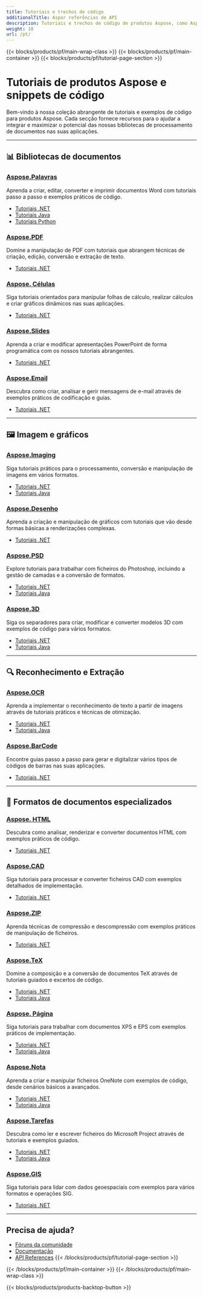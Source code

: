 ```yaml
---
title: Tutoriais e trechos de código
additionalTitle: Aspor referências de API
description: Tutoriais e trechos de código de produtos Aspose, como Aspose.Words, Aspose.Cells, Aspose.PDF e outros produtos. Inclui tutoriais básicos e avançados de uso dos produtos Aspose.
weight: 10
url: /pt/
---
```


{{< blocks/products/pf/main-wrap-class >}}
{{< blocks/products/pf/main-container >}}
{{< blocks/products/pf/tutorial-page-section >}}

# Tutoriais de produtos Aspose e snippets de código

Bem-vindo à nossa coleção abrangente de tutoriais e exemplos de código para produtos Aspose. Cada secção fornece recursos para o ajudar a integrar e maximizar o potencial das nossas bibliotecas de processamento de documentos nas suas aplicações.

---

## 📊 Bibliotecas de documentos

### [Aspose.Palavras](./palavras/)
Aprenda a criar, editar, converter e imprimir documentos Word com tutoriais passo a passo e exemplos práticos de código.
- [Tutoriais .NET](./words/net/)
- [Tutoriais Java](./words/java/)
- [Tutoriais Python](./words/python-net/)

### [Aspose.PDF](./pdf/)
Domine a manipulação de PDF com tutoriais que abrangem técnicas de criação, edição, conversão e extração de texto.
- [Tutoriais .NET](./pdf/net/)

### [Aspose. Células](./células/)
Siga tutoriais orientados para manipular folhas de cálculo, realizar cálculos e criar gráficos dinâmicos nas suas aplicações.
- [Tutoriais .NET](./cells/net/)

### [Aspose.Slides](./slides/)
Aprenda a criar e modificar apresentações PowerPoint de forma programática com os nossos tutoriais abrangentes.
- [Tutoriais .NET](./slides/net/)

### [Aspose.Email](./email/)
Descubra como criar, analisar e gerir mensagens de e-mail através de exemplos práticos de codificação e guias.
- [Tutoriais .NET](./email/net/)

---

## 🖼️ Imagem e gráficos

### [Aspose.Imaging](./imagem/)
Siga tutoriais práticos para o processamento, conversão e manipulação de imagens em vários formatos.
- [Tutoriais .NET](./imaging/net/)
- [Tutoriais Java](./imaging/java/)

### [Aspose.Desenho](./desenho/)
Aprenda a criação e manipulação de gráficos com tutoriais que vão desde formas básicas a renderizações complexas.
- [Tutoriais .NET](./drawing/net/)

### [Aspose.PSD](./psd/)
Explore tutoriais para trabalhar com ficheiros do Photoshop, incluindo a gestão de camadas e a conversão de formatos.
- [Tutoriais .NET](./psd/net/)
- [Tutoriais Java](./psd/java/)

### [Aspose.3D](./3d/)
Siga os separadores para criar, modificar e converter modelos 3D com exemplos de código para vários formatos.
- [Tutoriais .NET](./3d/net/)
- [Tutoriais Java](./3d/java/)

---

## 🔍 Reconhecimento e Extração

### [Aspose.OCR](./ocr/)
Aprenda a implementar o reconhecimento de texto a partir de imagens através de tutoriais práticos e técnicas de otimização.
- [Tutoriais .NET](./ocr/net/)
- [Tutoriais Java](./ocr/java/)

### [Aspose.BarCode](./códigodebarras/)
Encontre guias passo a passo para gerar e digitalizar vários tipos de códigos de barras nas suas aplicações.
- [Tutoriais .NET](./barcode/net/)

---

## 📝 Formatos de documentos especializados

### [Aspose. HTML](./html/)
Descubra como analisar, renderizar e converter documentos HTML com exemplos práticos de código.
- [Tutoriais .NET](./html/net/)

### [Aspose.CAD](./cad/)
Siga tutoriais para processar e converter ficheiros CAD com exemplos detalhados de implementação.
- [Tutoriais .NET](./cad/net/)

### [Aspose.ZIP](./zip/)
Aprenda técnicas de compressão e descompressão com exemplos práticos de manipulação de ficheiros.
- [Tutoriais .NET](./zip/net/)

### [Aspose.TeX](./tex/)
Domine a composição e a conversão de documentos TeX através de tutoriais guiados e excertos de código.
- [Tutoriais .NET](./tex/net/)
- [Tutoriais Java](./tex/java/)

### [Aspose. Página](./página/)
Siga tutoriais para trabalhar com documentos XPS e EPS com exemplos práticos de implementação.
- [Tutoriais .NET](./page/net/)
- [Tutoriais Java](./page/java/)

### [Aspose.Nota](./nota/)
Aprenda a criar e manipular ficheiros OneNote com exemplos de código, desde cenários básicos a avançados.
- [Tutoriais .NET](./note/net/)
- [Tutoriais Java](./note/java/)

### [Aspose.Tarefas](./tarefas/)
Descubra como ler e escrever ficheiros do Microsoft Project através de tutoriais e exemplos guiados.
- [Tutoriais .NET](./tasks/net/)
- [Tutoriais Java](./tasks/java/)

### [Aspose.GIS](./gis/)
Siga tutoriais para lidar com dados geoespaciais com exemplos para vários formatos e operações SIG.
- [Tutoriais .NET](./gis/net/)

---

## Precisa de ajuda?

- [Fóruns da comunidade](https://forum.aspose.com/)
- [Documentação](https://docs.aspose.com/)
- [API References](https://reference.aspose.com/)
{{< /blocks/products/pf/tutorial-page-section >}}

{{< /blocks/products/pf/main-container >}}
{{< /blocks/products/pf/main-wrap-class >}}

{{< blocks/products/products-backtop-button >}}
